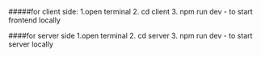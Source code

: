 #####for client side:
1.open terminal
2. cd client
3. npm run dev - to start frontend locally

####for server side
1.open terminal
2. cd server
3. npm run dev - to start server locally
